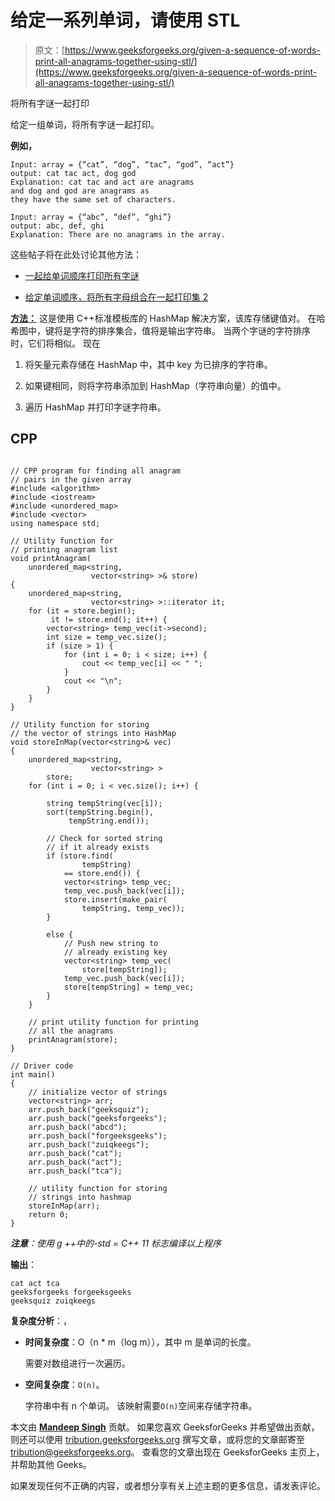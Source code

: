# 给定一系列单词，请使用 STL

> 原文：[https://www.geeksforgeeks.org/given-a-sequence-of-words-print-all-anagrams-together-using-stl/](https://www.geeksforgeeks.org/given-a-sequence-of-words-print-all-anagrams-together-using-stl/)

将所有字谜一起打印

给定一组单词，将所有字谜一起打印。

**例如，**

```
Input: array = {“cat”, “dog”, “tac”, “god”, “act”}
output: cat tac act, dog god
Explanation: cat tac and act are anagrams 
and dog and god are anagrams as 
they have the same set of characters.

Input: array = {“abc”, “def”, “ghi”}
output: abc, def, ghi
Explanation: There are no anagrams in the array.

```

这些帖子将在此处讨论其他方法：

*   [一起给单词顺序打印所有字谜](https://www.geeksforgeeks.org/given-a-sequence-of-words-print-all-anagrams-together/)

*   [给定单词顺序，将所有字母组合在一起打印集 2](https://www.geeksforgeeks.org/given-a-sequence-of-words-print-all-anagrams-together-set-2/)

**<u>方法：</u>** 这是使用 C++标准模板库的 HashMap 解决方案，该库存储键值对。 在哈希图中，键将是字符的排序集合，值将是输出字符串。 当两个字谜的字符排序时，它们将相似。 现在

1.  将矢量元素存储在 HashMap 中，其中 key 为已排序的字符串。

2.  如果键相同，则将字符串添加到 HashMap（字符串向量）的值中。

3.  遍历 HashMap 并打印字谜字符串。

## CPP

```

// CPP program for finding all anagram
// pairs in the given array
#include <algorithm>
#include <iostream>
#include <unordered_map>
#include <vector>
using namespace std;

// Utility function for
// printing anagram list
void printAnagram(
    unordered_map<string,
                  vector<string> >& store)
{
    unordered_map<string,
                  vector<string> >::iterator it;
    for (it = store.begin();
         it != store.end(); it++) {
        vector<string> temp_vec(it->second);
        int size = temp_vec.size();
        if (size > 1) {
            for (int i = 0; i < size; i++) {
                cout << temp_vec[i] << " ";
            }
            cout << "\n";
        }
    }
}

// Utility function for storing
// the vector of strings into HashMap
void storeInMap(vector<string>& vec)
{
    unordered_map<string,
                  vector<string> >
        store;
    for (int i = 0; i < vec.size(); i++) {

        string tempString(vec[i]);
        sort(tempString.begin(),
             tempString.end());

        // Check for sorted string
        // if it already exists
        if (store.find(
                tempString)
            == store.end()) {
            vector<string> temp_vec;
            temp_vec.push_back(vec[i]);
            store.insert(make_pair(
                tempString, temp_vec));
        }

        else {
            // Push new string to
            // already existing key
            vector<string> temp_vec(
                store[tempString]);
            temp_vec.push_back(vec[i]);
            store[tempString] = temp_vec;
        }
    }

    // print utility function for printing
    // all the anagrams
    printAnagram(store);
}

// Driver code
int main()
{
    // initialize vector of strings
    vector<string> arr;
    arr.push_back("geeksquiz");
    arr.push_back("geeksforgeeks");
    arr.push_back("abcd");
    arr.push_back("forgeeksgeeks");
    arr.push_back("zuiqkeegs");
    arr.push_back("cat");
    arr.push_back("act");
    arr.push_back("tca");

    // utility function for storing
    // strings into hashmap
    storeInMap(arr);
    return 0;
}

```

***注意**：使用 g ++中的-std = C++ 11 标志编译以上程序*

**输出**：

```
cat act tca 
geeksforgeeks forgeeksgeeks 
geeksquiz zuiqkeegs 

```

**复杂度分析**：，

*   **时间复杂度**：O（n * m（log m）），其中 m 是单词的长度。

    需要对数组进行一次遍历。

*   **空间复杂度**：`O(n)`。

    字符串中有 n 个单词。 该映射需要`O(n)`空间来存储字符串。

本文由 [**Mandeep Singh**](https://github.com/msdeep14) 贡献。 如果您喜欢 GeeksforGeeks 并希望做出贡献，则还可以使用 [tribution.geeksforgeeks.org](http://www.contribute.geeksforgeeks.org) 撰写文章，或将您的文章邮寄至 tribution@geeksforgeeks.org。 查看您的文章出现在 GeeksforGeeks 主页上，并帮助其他 Geeks。

如果发现任何不正确的内容，或者想分享有关上述主题的更多信息，请发表评论。


